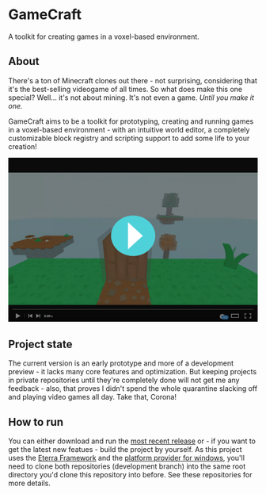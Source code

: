 # GameCraft
A toolkit for creating games in a voxel-based environment.
## About

There's a ton of Minecraft clones out there - not surprising, considering that it's the best-selling videogame of all times. So what does make this one special? Well... it's not about mining. It's not even a game. _Until you make it one._

GameCraft aims to be a toolkit for prototyping, creating and running games in a voxel-based environment - with an intuitive world editor, a completely customizable block registry and scripting support to add some life to your creation!

[![Demo video on gfycat.com](media/player_screenshot.png)](https://gfycat.com/ashamedgenuineghostshrimp)

## Project state

The current version is an early prototype and more of a development preview - it lacks many core features and optimization. But keeping projects in private repositories until they're completely done will not get me any feedback - also, that proves I didn't spend the whole quarantine slacking off and playing video games all day. Take that, Corona!

## How to run

You can either download and run the [most recent release](../../releases) or - if you want to get the latest new featues - build the project by yourself. As this project uses the [Eterra Framework](https://github.com/bauermaximilian/Eterra) and the [platform provider for windows](https://github.com/bauermaximilian/Eterra.Platforms), you'll need to clone both repositories (development branch) into the same root directory you'd clone this repository into before. See these repositories for more details.
